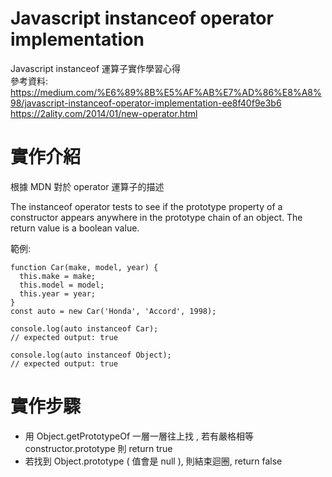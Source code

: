 # Javascript instanceof operator implementation

Javascript instanceof 運算子實作學習心得 <br>
參考資料: <br>
https://medium.com/%E6%89%8B%E5%AF%AB%E7%AD%86%E8%A8%98/javascript-instanceof-operator-implementation-ee8f40f9e3b6 <br>
https://2ality.com/2014/01/new-operator.html <br>

# 實作介紹

根據 MDN 對於 operator 運算子的描述

The instanceof operator tests to see if the prototype property of a constructor appears anywhere in the prototype chain of an object. The return value is a boolean value.

範例:

```
function Car(make, model, year) {
  this.make = make;
  this.model = model;
  this.year = year;
}
const auto = new Car('Honda', 'Accord', 1998);

console.log(auto instanceof Car);
// expected output: true

console.log(auto instanceof Object);
// expected output: true
```

# 實作步驟

-  用 Object.getPrototypeOf 一層一層往上找 , 若有嚴格相等 constructor.prototype 則 return true
-  若找到 Object.prototype ( 值會是 null ), 則結束迴圈, return false
